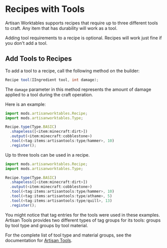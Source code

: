 # Recipes with Tools

Artisan Worktables supports recipes that require up to three different tools to craft. Any item that has durability will work as a tool.

Adding tool requirements to a recipe is optional. Recipes will work just fine if you don't add a tool.

## Add Tools to Recipes

To add a tool to a recipe, call the following method on the builder:

```java
Recipe tool(IIngredient tool, int damage);
```

The `damage` parameter in this method represents the amount of damage applied to a tool during the craft operation.

Here is an example:

```js
import mods.artisanworktables.Recipe;
import mods.artisanworktables.Type;

Recipe.type(Type.BASIC)
  .shapeless([<item:minecraft:dirt>])
  .output(<item:minecraft:cobblestone>)
  .tool(<tag:items:artisantools:type/hammer>, 10)
  .register();
```

Up to three tools can be used in a recipe.

```js
import mods.artisanworktables.Recipe;
import mods.artisanworktables.Type;

Recipe.type(Type.BASIC)
  .shapeless([<item:minecraft:dirt>])
  .output(<item:minecraft:cobblestone>)
  .tool(<tag:items:artisantools:type/hammer>, 10)
  .tool(<tag:items:artisantools:type/athame>, 5)
  .tool(<tag:items:artisantools:type/quill>, 13)
  .register();
```

You might notice that tag entries for the tools were used in these examples. Artisan Tools provides two different types of tag groups for its tools: groups by tool type and groups by tool material.

For the complete list of tool type and material groups, see the documentation for [Artisan Tools](https://www.curseforge.com/minecraft/mc-mods/artisan-tools-1-16).